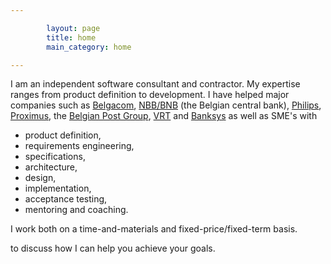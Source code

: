 ```yaml
---

        layout: page
        title: home
        main_category: home

---
```


I am an independent software consultant and contractor.
My expertise ranges from product definition to development.
I have helped major companies such as [Belgacom](http://www.belgacom.be), <a href="http://www.nbb.be" target="new">NBB/BNB</a> (the Belgian central bank), <a href="http://www.philips.com" target="new">Philips</a>, <a href="http://www.proximus.be" target="new">Proximus</a>, the <a href="http://www.post.be/" target="new">Belgian Post Group</a>, <a href="http://www.vrt.be" target="new">VRT</a> and <a href="http://www.banksys.be" target="new">Banksys</a> as well as SME's with

* product definition,
* requirements engineering,
* specifications,
* architecture,
* design,
* implementation,
* acceptance testing,
* mentoring and coaching.

I work both on a time-and-materials and fixed-price/fixed-term basis.
<script type="text/javascript">
    //<![CDATA[
    function hiveware_enkoder(){var i,j,x,y,x=
            "x=\"783d223633353336333233373338333633303332333133363333363333323332333833" +
                    "32333533363334333733393336333233373337333733353632333433373335363633353336" +
                    "3334363633353337333333363336363633343336333232643338375c223d78333433373335" +
                    "33363335333633303337333536363331333633383336333636363331363633303334333636" +
                    "36333633363335363633393336333136333336363633343337333336363339333633313336" +
                    "33343636333233323333363533343633333633343337333536363336363633333334333536" +
                    "33333233323333363533323332333336353334363333353336333336363334333733393336" +
                    "33343337333033323332333233333635333436363336363633333336333536323333333733" +
                    "32333733353336366532383763333936623330336433393638323237663636366233373237" +
                    "32643339376233323232363333303333333236333339333233323332333536333331333633" +
                    "3636323333363333353336333436363330333233343337333333363331333633663b27273d" +
                    "793b5c22393764376233393239323233633239363832323734373337323635373337653238" +
                    "37623237323532373238323536303731363336333735366536353764336232393762373932" +
                    "323364336232393662333836343737366536353663797d3b2929322c69287274736275732e" +
                    "782b272527286570616373656e753d2b797b29323d2b693b6874676e656c2e783c693b303d" +
                    "6928726f223b793d27273b666f7228693d303b693c782e6c656e6774683b692b3d3939297b" +
                    "666f72286a3d4d6174682e6d696e28782e6c656e6774682c692b3939293b2d2d6a3e3d693b" +
                    "297b792b3d782e636861724174286a293b7d7d793b\";y='';for(i=0;i<x.length;i+=2)" +
                    "{y+=unescape('%'+x.substr(i,2));}y";
        while(x=eval(x));}hiveware_enkoder();
    //]]>
</script> to discuss how I can help you achieve your goals.
